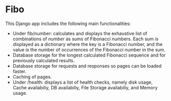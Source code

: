 # Fibo
This Django app includes the following main functionalities:

- Under fib/number: calculates and displays the exhaustive list of combinations of *number* as sums of Fibonacci numbers. Each sum is displayed as a dictionary where the key is a Fibonacci number, and the value is the number of occurrences of the Fibonacci number in the sum.
- Database storage for the longest calculated Fibonacci sequence and for previously calculated results.
- Database storage for requests and responses so pages can be loaded faster.
- Caching of pages.
- Under /health: displays a list of health checks, namely disk usage, Cache availabiliy, DB availabiliy, File Storage availabiliy, and Memory usage.
